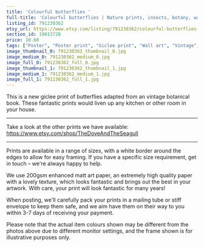 ```yaml
---
title: 'Colourful butterflies '
full-title: 'Colourful butterflies | Nature prints, insects, botany, wall art, room decor, vintage botanical print | High quality giclee print'
listing_id: 791230362
etsy_url: https://www.etsy.com/listing/791230362/colourful-butterflies-nature-prints?utm_source=site&utm_medium=api&utm_campaign=api
section_id: 19013728
price: 10.60
tags: ["Poster", "Poster print", "Giclee print", "Wall art", "Vintage", "Watercolour", "Nature", "Botanical art", "Wildlife", "Nature print", "Butterfly print", "Butterfly art"]
image_thumbnail_0: 791230362_thumbnail_0.jpg
image_medium_0: 791230362_medium_0.jpg
image_full_0: 791230362_full_0.jpg
image_thumbnail_1: 791230362_thumbnail_1.jpg
image_medium_1: 791230362_medium_1.jpg
image_full_1: 791230362_full_1.jpg
---
```

This is a new giclee print of butterflies adapted from an vintage botanical book. These fantastic prints would liven up any kitchen or other room in your house. 

---

Take a look at the other prints we have available: https://www.etsy.com/shop/TheDoveAndTheSeagull

---

Prints are available in a range of sizes, with a white border around the edges to allow for easy framing. If you have a specific size requirement, get in touch – we&#39;re always happy to help.

We use 200gsm enhanced matt art paper, an extremely high quality paper with a lovely texture, which looks fantastic and brings out the best in your artwork. With care, your print will look fantastic for many years!

When posting, we&#39;ll carefully pack your prints in a mailing tube or stiff envelope to keep them safe, and we aim have them on their way to you within 3-7 days of receiving your payment.

Please note that the actual item colours shown may be different from the photos above due to different monitor settings, and the frame shown is for illustrative purposes only.
